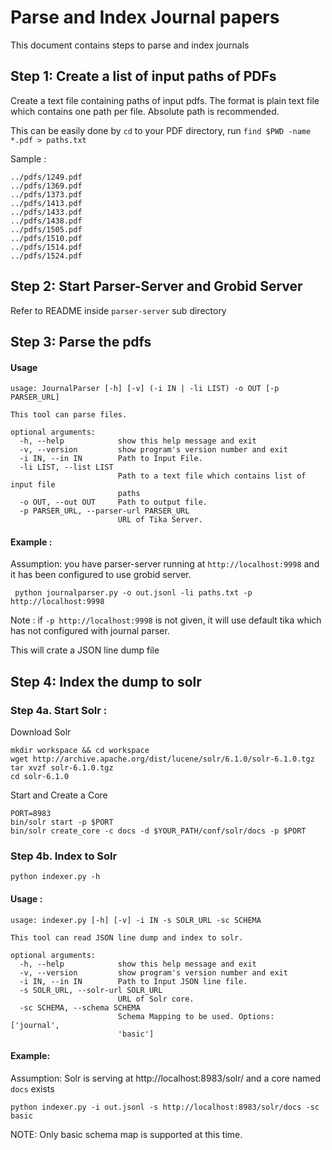 # Parse and Index Journal papers


 This document contains steps to parse and index journals



## Step 1: Create a list of input paths of PDFs

 Create a text file containing paths of input pdfs.
 The format is plain text file which contains one path per file. Absolute path is recommended.

This can be easily done by `cd` to your PDF directory, run `find $PWD -name *.pdf > paths.txt`

 Sample :
```
../pdfs/1249.pdf
../pdfs/1369.pdf
../pdfs/1373.pdf
../pdfs/1413.pdf
../pdfs/1433.pdf
../pdfs/1438.pdf
../pdfs/1505.pdf
../pdfs/1510.pdf
../pdfs/1514.pdf
../pdfs/1524.pdf
```


## Step 2: Start Parser-Server and Grobid Server
 Refer to README inside `parser-server` sub directory


## Step 3: Parse the pdfs


#### Usage
```
usage: JournalParser [-h] [-v] (-i IN | -li LIST) -o OUT [-p PARSER_URL]

This tool can parse files.

optional arguments:
  -h, --help            show this help message and exit
  -v, --version         show program's version number and exit
  -i IN, --in IN        Path to Input File.
  -li LIST, --list LIST
                        Path to a text file which contains list of input file
                        paths
  -o OUT, --out OUT     Path to output file.
  -p PARSER_URL, --parser-url PARSER_URL
                        URL of Tika Server.
```

#### Example :

Assumption: you have parser-server running at `http://localhost:9998` and it has
been configured to use grobid server.

```
 python journalparser.py -o out.jsonl -li paths.txt -p http://localhost:9998
```
Note :  if `-p http://localhost:9998` is not given, it will use default tika which
has not configured with journal parser.

This will crate a JSON line dump file


## Step 4: Index the dump to solr

### Step 4a. Start Solr :

Download Solr

    mkdir workspace && cd workspace
    wget http://archive.apache.org/dist/lucene/solr/6.1.0/solr-6.1.0.tgz
    tar xvzf solr-6.1.0.tgz
    cd solr-6.1.0

Start and Create a Core

    PORT=8983
    bin/solr start -p $PORT
    bin/solr create_core -c docs -d $YOUR_PATH/conf/solr/docs -p $PORT


### Step 4b. Index to Solr

`python indexer.py -h `

#### Usage :
```
usage: indexer.py [-h] [-v] -i IN -s SOLR_URL -sc SCHEMA

This tool can read JSON line dump and index to solr.

optional arguments:
  -h, --help            show this help message and exit
  -v, --version         show program's version number and exit
  -i IN, --in IN        Path to Input JSON line file.
  -s SOLR_URL, --solr-url SOLR_URL
                        URL of Solr core.
  -sc SCHEMA, --schema SCHEMA
                        Schema Mapping to be used. Options: ['journal',
                        'basic']
```

#### Example:

Assumption: Solr is serving at http://localhost:8983/solr/ and a core named `docs` exists

`python indexer.py -i out.jsonl -s http://localhost:8983/solr/docs -sc basic`

NOTE: Only basic schema map is supported at this time.
